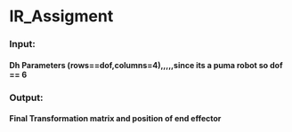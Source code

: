 # IR_Assigment

### Input: 
#### Dh Parameters (rows==dof,columns=4),,,,,since its a puma robot so dof == 6
### Output:
#### Final Transformation matrix and position of end effector
